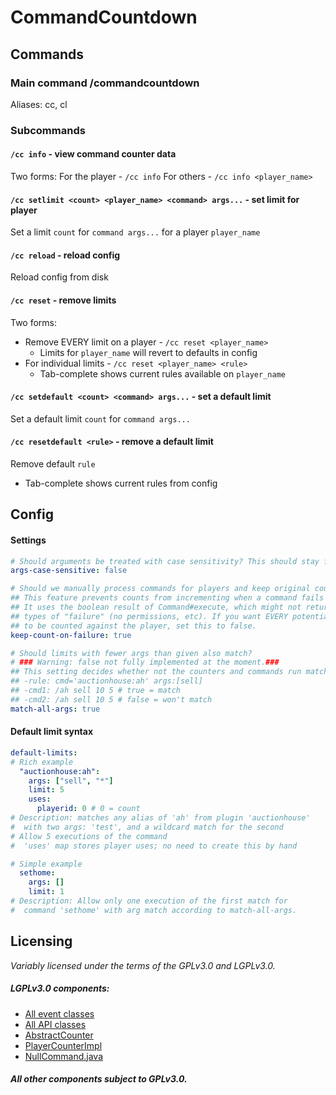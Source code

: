 # CommandCountdown
## Commands
### Main command /commandcountdown
Aliases: cc, cl
### Subcommands
#### `/cc info` - view command counter data
Two forms: For the player - `/cc info` For others - `/cc info <player_name>`
#### `/cc setlimit <count> <player_name> <command> args...` - set limit for player
Set a limit `count` for `command args...` for a player `player_name`
#### `/cc reload` - reload config
Reload config from disk
#### `/cc reset` - remove limits
Two forms:
- Remove EVERY limit on a player - `/cc reset <player_name>`
  - Limits for `player_name` will revert to defaults in config 
- For individual limits - `/cc reset <player_name> <rule>`
  - Tab-complete shows current rules available on `player_name`
#### `/cc setdefault <count> <command> args...` - set a default limit
Set a default limit `count` for `command args...`
#### `/cc resetdefault <rule>` - remove a default limit
Remove default `rule`
- Tab-complete shows current rules from config

## Config
#### Settings
```yaml
# Should arguments be treated with case sensitivity? This should stay false in most cases
args-case-sensitive: false

# Should we manually process commands for players and keep original count on failures?
## This feature prevents counts from incrementing when a command fails for a player.
## It uses the boolean result of Command#execute, which might not return false in all
## types of "failure" (no permissions, etc). If you want EVERY potential command execution
## to be counted against the player, set this to false.
keep-count-on-failure: true

# Should limits with fewer args than given also match?
# ### Warning: false not fully implemented at the moment.###
## This setting decides whether not the counters and commands run match like the following:
## -rule: cmd='auctionhouse:ah' args:[sell]
## -cmd1: /ah sell 10 5 # true = match
## -cmd2: /ah sell 10 5 # false = won't match
match-all-args: true
```
#### Default limit syntax
```yaml
default-limits:
# Rich example
  "auctionhouse:ah":
    args: ["sell", "*"]
    limit: 5
    uses:
      playerid: 0 # 0 = count
# Description: matches any alias of 'ah' from plugin 'auctionhouse'
#  with two args: 'test', and a wildcard match for the second
# Allow 5 executions of the command
#  'uses' map stores player uses; no need to create this by hand

# Simple example
  sethome:
    args: []
    limit: 1
# Description: Allow only one execution of the first match for
#  command 'sethome' with arg match according to match-all-args.
```

## Licensing
_Variably licensed under the terms of the GPLv3.0 and LGPLv3.0._
##### LGPLv3.0 components:
- [All event classes](https://github.com/ms5984/CommandCountdown/blob/master/src/main/java/com/github/ms5984/commission/commandcountdown/events/)
- [All API classes](https://github.com/ms5984/CommandCountdown/blob/master/src/main/java/com/github/ms5984/commission/commandcountdown/api/)
- [AbstractCounter](https://github.com/ms5984/CommandCountdown/blob/master/src/main/java/com/github/ms5984/commission/commandcountdown/model/AbstractCounter.java)
- [PlayerCounterImpl](https://github.com/ms5984/CommandCountdown/blob/master/src/main/java/com/github/ms5984/commission/commandcountdown/model/PlayerCounterImpl.java)
- [NullCommand.java](https://github.com/ms5984/CommandCountdown/blob/master/src/main/java/com/github/ms5984/commission/commandcountdown/model/Nullcommand.java)
##### _All other components subject to GPLv3.0._